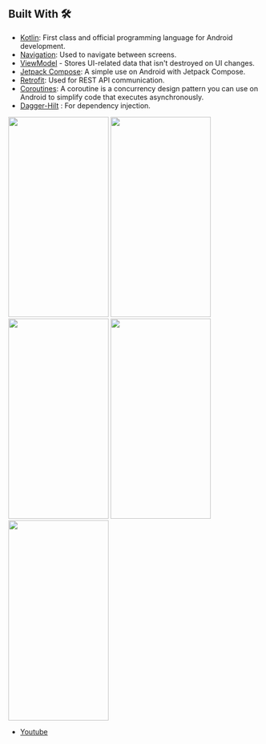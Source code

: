 ## Built With 🛠

- [Kotlin](https://kotlinlang.org/): First class and official programming language for Android development.
- [Navigation](https://developer.android.com/guide/navigation/navigation-getting-started): Used to navigate between screens.
- [ViewModel](https://developer.android.com/topic/libraries/architecture/viewmodel) - Stores UI-related data that isn't destroyed on UI changes.
- [Jetpack Compose](https://developer.android.com/jetpack/compose/tutorial): A simple use on Android with Jetpack Compose.
- [Retrofit](https://github.com/square/retrofit): Used for REST API communication.
- [Coroutines](https://github.com/Kotlin/kotlinx.coroutines): A coroutine is a concurrency design pattern you can use on Android to simplify code that executes asynchronously.
- [Dagger-Hilt](https://developer.android.com/training/dependency-injection/hilt-android) : For dependency injection.


<img src = "https://github.com/Mustafa-Muhamed-Mansour/Shop/assets/53982895/cc2d62a2-7015-49f9-8cda-66273a59ea6f" width = "200" height = "400">  <img src = "https://github.com/Mustafa-Muhamed-Mansour/Shop/assets/53982895/d1f9403b-a9b0-4567-89ce-3eb907cc18c2" width = "200" height = "400">
<img src = "https://github.com/Mustafa-Muhamed-Mansour/Shop/assets/53982895/50a95e04-96bb-4b6a-8e0d-917b961daa00" width = "200" height = "400">  <img src = "https://github.com/Mustafa-Muhamed-Mansour/Shop/assets/53982895/79814259-7cbe-4e22-a340-bbc8b5893641" width = "200" height = "400"> 
<img src = "https://github.com/Mustafa-Muhamed-Mansour/Shop/assets/53982895/eff0cdcd-2b1a-4c64-9014-578ab0412cbf" width = "200" height = "400"> 



- [Youtube](https://youtu.be/cnt7jF_8obk)
